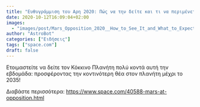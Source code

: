 ```yaml
---
title: "Ευθυγράμμιση του Αρη 2020: Πώς να την δείτε και τι να περιμένετε"
date: 2020-10-12T16:09:04+02:00
images:
  - "images/post/Mars_Opposition_2020__How_to_See_It_and_What_to_Expect.jpg"
author: "AstroBot"
categories: ["Ειδήσεις"]
tags: ["space.com"]
draft: false
---
```


Ετοιμαστείτε να δείτε τον Κόκκινο Πλανήτη πολύ κοντά αυτή την εβδομάδα: προσφέροντας την κοντινότερη θέα στον πλανήτη μέχρι το 2035!

Διαβάστε περισσότερα: https://www.space.com/40588-mars-at-opposition.html
